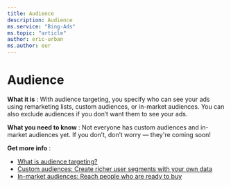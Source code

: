 ```yaml
---
title: Audience
description: Audience
ms.service: "Bing-Ads"
ms.topic: "article"
author: eric-urban
ms.author: eur
---
```


# Audience

**What it is** : With audience targeting, you specify who can see your ads using remarketing lists, custom audiences, or in-market audiences. You can also exclude audiences if you don’t want them to see your ads.

**What you need to know** : Not everyone has custom audiences and in-market audiences yet. If you don’t, don’t worry — they're coming soon!

**Get more info** :
- [What is audience targeting?](../hlp_BA_CONC_Audiences_WhatIs.md)
- [Custom audiences: Create richer user segments with your own data](../hlp_BA_CONC_Audiences_CustomAudience.md)
- [In-market audiences: Reach people who are ready to buy](../hlp_BA_CONC_Audiences_InMarketAudience.md)


